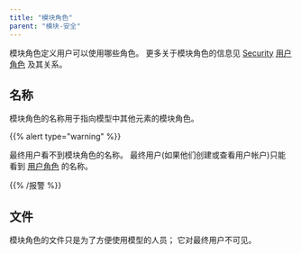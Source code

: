 ```yaml
---
title: "模块角色"
parent: "模块-安全"
---
```



模块角色定义用户可以使用哪些角色。 更多关于模块角色的信息见 [Security](security) [用户角色](user-roles) 及其关系。

## 名称

模块角色的名称用于指向模型中其他元素的模块角色。

{{% alert type="warning" %}}

最终用户看不到模块角色的名称。 最终用户(如果他们创建或查看用户帐户)只能看到 [用户角色](user-roles) 的名称。

{{% /报警 %}}

## 文件

模块角色的文件只是为了方便使用模型的人员； 它对最终用户不可见。
